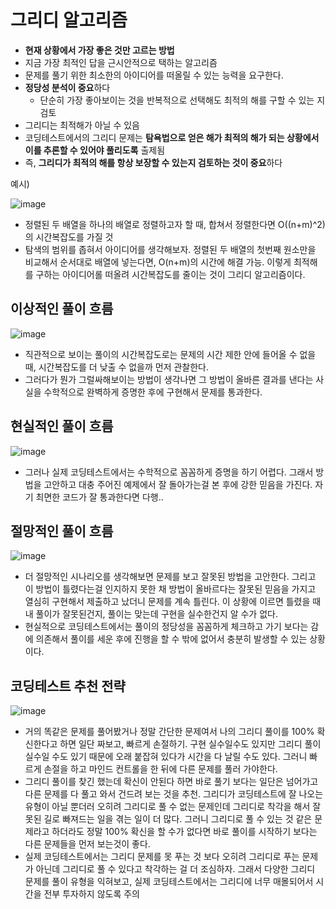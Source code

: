 # 그리디 알고리즘

- **현재 상황에서 가장 좋은 것만 고르는 방법**
- 지금 가장 최적인 답을 근시안적으로 택하는 알고리즘
- 문제를 풀기 위한 최소한의 아이디어를 떠올릴 수 있는 능력을 요구한다.
- **정당성 분석이 중요**하다
    - 단순히 가장 좋아보이는 것을 반복적으로 선택해도 최적의 해를 구할 수 있는 지 검토
- 그리디는 최적해가 아닐 수 있음
- 코딩테스트에서의 그리디 문제는 **탐욕법으로 얻은 해가 최적의 해가 되는 상황에서 이를 추론할 수 있어야 풀리도록** 출제됨
- 즉, **그리디가 최적의 해를 항상 보장할 수 있는지 검토하는 것이 중요**하다

예시) 

![image](https://github.com/soberdam/ssafy-10th-algorithm-study/assets/106129404/5a5e50ea-3e29-4a2c-b8cc-434379eda2a3)


- 정렬된 두 배열을 하나의 배열로 정렬하고자 할 때, 합쳐서 정렬한다면 O((n+m)^2)의 시간복잡도를 가질 것
- 탐색의 범위를 좁혀서 아이디어를 생각해보자. 정렬된 두 배열의 첫번째 원소만을 비교해서 순서대로 배열에 넣는다면, O(n+m)의 시간에 해결 가능. 이렇게 최적해를 구하는 아이디어롤 떠올려 시간복잡도를 줄이는 것이 그리디 알고리즘이다.

## 이상적인 풀이 흐름

![image](https://github.com/soberdam/ssafy-10th-algorithm-study/assets/106129404/4a7148c4-de83-4f98-a4aa-f70c4756461e)


- 직관적으로 보이는 풀이의 시간복잡도로는 문제의 시간 제한 안에 들어올 수 없을 때, 시간복잡도를 더 낮출 수 없을까 먼저 관찰한다.
- 그러다가 뭔가 그럴싸해보이는 방법이 생각나면 그 방법이 올바른 결과를 낸다는 사실을 수학적으로 완벽하게 증명한 후에 구현해서 문제를 통과한다.

## 현실적인 풀이 흐름

![image](https://github.com/soberdam/ssafy-10th-algorithm-study/assets/106129404/dc42e900-db5d-44fb-a95e-f8c1a1031fa4)


- 그러나 실제 코딩테스트에서는 수학적으로 꼼꼼하게 증명을 하기 어렵다. 그래서 방법을 고안하고 대충 주어진 예제에서 잘 돌아가는걸 본 후에 강한 믿음을 가진다. 자기 최면한 코드가 잘 통과한다면 다행..

## 절망적인 풀이 흐름

![image](https://github.com/soberdam/ssafy-10th-algorithm-study/assets/106129404/a72b99f2-2825-45cf-92b8-b7614f4ec32b)


- 더 절망적인 시나리오를 생각해보면 문제를 보고 잘못된 방법을 고안한다. 그리고 이 방법이 틀렸다는걸 인지하지 못한 채 방법이 올바르다는 잘못된 믿음을 가지고 열심히 구현해서 제출하고 났더니 문제를 계속 틀린다. 이 상황에 이르면 틀렸을 때 내 풀이가 잘못된건지, 풀이는 맞는데 구현을 실수한건지 알 수가 없다.
- 현실적으로 코딩테스트에서는 풀이의 정당성을 꼼꼼하게 체크하고 가기 보다는 감에 의존해서 풀이를 세운 후에 진행을 할 수 밖에 없어서 충분히 발생할 수 있는 상황이다.

## 코딩테스트 추천 전략

![image](https://github.com/soberdam/ssafy-10th-algorithm-study/assets/106129404/05a268a1-53dd-45da-aebc-18c42854ea49)


- 거의 똑같은 문제를 풀어봤거나 정말 간단한 문제여서 나의 그리디 풀이를 100% 확신한다고 하면 일단 짜보고, 빠르게 손절하기. 구현 실수일수도 있지만 그리디 풀이 실수일 수도 있기 때문에 오래 붙잡혀 있다가 시간을 다 날릴 수도 있다. 그러니 빠르게 손절을 하고 마인드 컨트롤을 한 뒤에 다른 문제를 풀러 가야한다.
- 그리디 풀이를 찾긴 했는데 확신이 안된다 하면 바로 풀기 보다는 일단은 넘어가고 다른 문제를 다 풀고 와서 건드려 보는 것을 추천. 그리디가 코딩테스트에 잘 나오는 유형이 아닐 뿐더러 오히려 그리디로 풀 수 없는 문제인데 그리디로 착각을 해서 잘못된 길로 빠져드는 일을 겪는 일이 더 많다. 그러니 그리디로 풀 수 있는 것 같은 문제라고 하더라도 정말 100% 확신을 할 수가 없다면 바로 풀이를 시작하기 보다는 다른 문제들을 먼저 보는것이 좋다.
- 실제 코딩테스트에서는 그리디 문제를 못 푸는 것 보다 오히려 그리디로 푸는 문제가 아닌데 그리디로 풀 수 있다고 착각하는 걸 더 조심하자. 그래서 다양한 그리디 문제를 풀이 유형을 익혀보고, 실제 코딩테스트에서는 그리디에 너무 매몰되어서 시간을 전부 투자하지 않도록 주의
